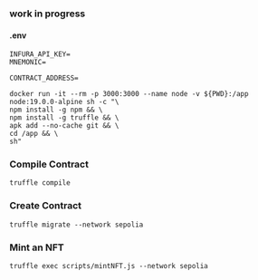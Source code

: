 ### work in progress

#### .env
```
INFURA_API_KEY=
MNEMONIC=

CONTRACT_ADDRESS=
```

```
docker run -it --rm -p 3000:3000 --name node -v ${PWD}:/app node:19.0.0-alpine sh -c "\
npm install -g npm && \
npm install -g truffle && \
apk add --no-cache git && \
cd /app && \
sh"
```

### Compile Contract
```
truffle compile
```

### Create Contract

```
truffle migrate --network sepolia
```

### Mint an NFT

```
truffle exec scripts/mintNFT.js --network sepolia
```
